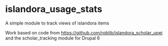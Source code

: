 islandora_usage_stats
=====================

A simple module to track views of islandora items

Work based on code from https://github.com/roblib/islandora_scholar_upei and the scholar_tracking module for Drupal 6
